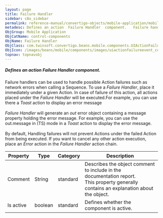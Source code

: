 ```yaml
---
layout: page
title: Failure Handler
sidebar: c8o_sidebar
permalink: reference-manual/convertigo-objects/mobile-application/mobile-components/control-components/failure-handler/
metadesc: Defines an action  Failure Handler  component.   Failure handlers can be used to handle possible Action failures such as network errors when calling a
ObjGroup: Mobile Application
ObjCatName: control-components
ObjName: Failure Handler
ObjClass: com.twinsoft.convertigo.beans.mobile.components.UIActionFailureEvent
ObjIcon: /images/beans/mobile/components/images/uiactionfailureevent_color_32x32.png
topnav: topnavobj
---
```

##### Defines an action <i>Failure Handler</i> component. 

Failure handlers can be used to handle possible Action failures such as network errors when calling a Sequence. To use a <i>Failure Handler</i>, place it immediately under a given Action. In case of failure of this action, all actions placed under the <i>Failure Handler</i> will be executed.For example, you can use there a <i>Toast</i> action to display an error message<br /><br /><i>Failure Handler</i> will generate an <i>out</i> error object containing a message property holding the error message. For example, you can use the out.message in (TS) mode in a <i>Toast</i> action to display the error message. <br/><br/>By default, Handling failures will not prevent Actions under the failed Action from being executed. If you want to cancel any other action execution, place an <i>Error</i> action in the <i>Failure Handler</i> action chain.

Property | Type | Category | Description
--- | --- | --- | ---
Comment | String | standard | Describes the object comment to include in the documentation report.<br/>This property generally contains an explanation about the object.
Is active | boolean | standard | Defines whether the component is active.<br/>
